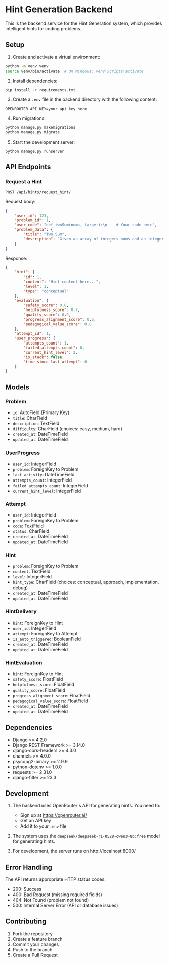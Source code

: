 # Hint Generation Backend

This is the backend service for the Hint Generation system, which provides intelligent hints for coding problems.

## Setup

1. Create and activate a virtual environment:
```bash
python -m venv venv
source venv/bin/activate  # On Windows: venv\Scripts\activate
```

2. Install dependencies:
```bash
pip install -r requirements.txt
```

3. Create a `.env` file in the backend directory with the following content:
```
OPENROUTER_API_KEY=your_api_key_here
```

4. Run migrations:
```bash
python manage.py makemigrations
python manage.py migrate
```

5. Start the development server:
```bash
python manage.py runserver
```

## API Endpoints

### Request a Hint
```
POST /api/hints/request_hint/
```

Request body:
```json
{
    "user_id": 123,
    "problem_id": 1,
    "user_code": "def twoSum(nums, target):\n    # Your code here",
    "problem_data": {
        "title": "Two Sum",
        "description": "Given an array of integers nums and an integer target, return indices of the two numbers such that they add up to target."
    }
}
```

Response:
```json
{
    "hint": {
        "id": 1,
        "content": "Hint content here...",
        "level": 1,
        "type": "conceptual"
    },
    "evaluation": {
        "safety_score": 0.8,
        "helpfulness_score": 0.7,
        "quality_score": 0.9,
        "progress_alignment_score": 0.6,
        "pedagogical_value_score": 0.8
    },
    "attempt_id": 1,
    "user_progress": {
        "attempts_count": 1,
        "failed_attempts_count": 0,
        "current_hint_level": 2,
        "is_stuck": false,
        "time_since_last_attempt": 0
    }
}
```

## Models

### Problem
- `id`: AutoField (Primary Key)
- `title`: CharField
- `description`: TextField
- `difficulty`: CharField (choices: easy, medium, hard)
- `created_at`: DateTimeField
- `updated_at`: DateTimeField

### UserProgress
- `user_id`: IntegerField
- `problem`: ForeignKey to Problem
- `last_activity`: DateTimeField
- `attempts_count`: IntegerField
- `failed_attempts_count`: IntegerField
- `current_hint_level`: IntegerField

### Attempt
- `user_id`: IntegerField
- `problem`: ForeignKey to Problem
- `code`: TextField
- `status`: CharField
- `created_at`: DateTimeField
- `updated_at`: DateTimeField

### Hint
- `problem`: ForeignKey to Problem
- `content`: TextField
- `level`: IntegerField
- `hint_type`: CharField (choices: conceptual, approach, implementation, debug)
- `created_at`: DateTimeField
- `updated_at`: DateTimeField

### HintDelivery
- `hint`: ForeignKey to Hint
- `user_id`: IntegerField
- `attempt`: ForeignKey to Attempt
- `is_auto_triggered`: BooleanField
- `created_at`: DateTimeField
- `updated_at`: DateTimeField

### HintEvaluation
- `hint`: ForeignKey to Hint
- `safety_score`: FloatField
- `helpfulness_score`: FloatField
- `quality_score`: FloatField
- `progress_alignment_score`: FloatField
- `pedagogical_value_score`: FloatField
- `created_at`: DateTimeField
- `updated_at`: DateTimeField

## Dependencies

- Django >= 4.2.0
- Django REST Framework >= 3.14.0
- django-cors-headers >= 4.3.0
- channels >= 4.0.0
- psycopg2-binary >= 2.9.9
- python-dotenv >= 1.0.0
- requests >= 2.31.0
- django-filter >= 23.3

## Development

1. The backend uses OpenRouter's API for generating hints. You need to:
   - Sign up at https://openrouter.ai/
   - Get an API key
   - Add it to your `.env` file

2. The system uses the `deepseek/deepseek-r1-0528-qwen3-8b:free` model for generating hints.

3. For development, the server runs on http://localhost:8000/

## Error Handling

The API returns appropriate HTTP status codes:
- 200: Success
- 400: Bad Request (missing required fields)
- 404: Not Found (problem not found)
- 500: Internal Server Error (API or database issues)

## Contributing

1. Fork the repository
2. Create a feature branch
3. Commit your changes
4. Push to the branch
5. Create a Pull Request 